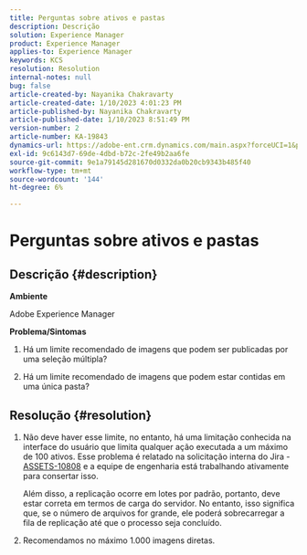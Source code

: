 ```yaml
---
title: Perguntas sobre ativos e pastas
description: Descrição
solution: Experience Manager
product: Experience Manager
applies-to: Experience Manager
keywords: KCS
resolution: Resolution
internal-notes: null
bug: false
article-created-by: Nayanika Chakravarty
article-created-date: 1/10/2023 4:01:23 PM
article-published-by: Nayanika Chakravarty
article-published-date: 1/10/2023 8:51:49 PM
version-number: 2
article-number: KA-19843
dynamics-url: https://adobe-ent.crm.dynamics.com/main.aspx?forceUCI=1&pagetype=entityrecord&etn=knowledgearticle&id=ea08d305-0091-ed11-aad1-6045bd0063aa
exl-id: 9c6143d7-69de-4dbd-b72c-2fe49b2aa6fe
source-git-commit: 9e1a79145d281670d0332da0b20cb9343b485f40
workflow-type: tm+mt
source-wordcount: '144'
ht-degree: 6%

---
```


# Perguntas sobre ativos e pastas

## Descrição {#description}


<b>Ambiente</b>

Adobe Experience Manager

<b>Problema/Sintomas</b>

1. Há um limite recomendado de imagens que podem ser publicadas por uma seleção múltipla?

2. Há um limite recomendado de imagens que podem estar contidas em uma única pasta?


## Resolução {#resolution}


1. Não deve haver esse limite, no entanto, há uma limitação conhecida na interface do usuário que limita qualquer ação executada a um máximo de 100 ativos. Esse problema é relatado na solicitação interna do Jira - [ASSETS-10808](https://jira.corp.adobe.com/browse/ASSETS-10808) e a equipe de engenharia está trabalhando ativamente para consertar isso.



   Além disso, a replicação ocorre em lotes por padrão, portanto, deve estar correta em termos de carga do servidor. No entanto, isso significa que, se o número de arquivos for grande, ele poderá sobrecarregar a fila de replicação até que o processo seja concluído.


2. Recomendamos no máximo 1.000 imagens diretas.

